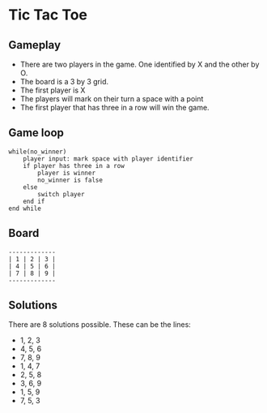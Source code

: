 # Tic Tac Toe

## Gameplay

- There are two players in the game. One identified by X and the other by O.
- The board is a 3 by 3 grid.
- The first player is X
- The players will mark on their turn a space with a point
- The first player that has three in a row will win the game.

## Game loop

```
while(no_winner)
    player input: mark space with player identifier
    if player has three in a row
        player is winner
        no_winner is false
    else
        switch player
    end if
end while
```

## Board

```
-------------
| 1 | 2 | 3 |
| 4 | 5 | 6 |
| 7 | 8 | 9 | 
-------------
```

## Solutions

There are 8 solutions possible. These can be the lines:

- 1, 2, 3
- 4, 5, 6
- 7, 8, 9
- 1, 4, 7
- 2, 5, 8
- 3, 6, 9
- 1, 5, 9
- 7, 5, 3
